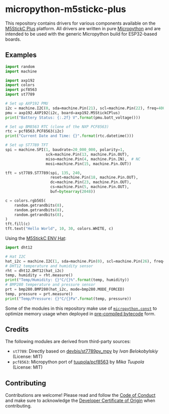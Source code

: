 # micropython-m5stickc-plus

This repository contains drivers for various components available on the
[M5StickC Plus](M5StickCPlus) platform. All drivers are written in pure
[Micropython](https://micropython.org/) and are intended to be used with the
generic Micropython build for ESP32-based boards.

[M5StickCPlus]: https://docs.m5stack.com/#/en/core/m5stickc_plus

## Examples

```python
import random
import machine

import axp192
import colors
import pcf8563
import st7789

# Set up AXP192 PMU
i2c = machine.I2C(0, sda=machine.Pin(21), scl=machine.Pin(22), freq=400000)
pmu = axp192.AXP192(i2c, board=axp192.M5StickCPlus)
print("Battery Status: {:.2f} V".format(pmu.batt_voltage()))

# Set up BM8563 RTC (clone of the NXP PCF8563)
rtc = pcf8563.PCF8563(i2c)
print("Current Date and Time: {}".format(rtc.datetime()))

# Set up ST7789 TFT
spi = machine.SPI(1, baudrate=20_000_000, polarity=1,
                  sck=machine.Pin(13, machine.Pin.OUT),
                  miso=machine.Pin(4, machine.Pin.IN),  # NC
                  mosi=machine.Pin(15, machine.Pin.OUT))

tft = st7789.ST7789(spi, 135, 240,
                    reset=machine.Pin(18, machine.Pin.OUT),
                    dc=machine.Pin(23, machine.Pin.OUT),
                    cs=machine.Pin(5, machine.Pin.OUT),
                    buf=bytearray(2048))

c = colors.rgb565(
    random.getrandbits(8),
    random.getrandbits(8),
    random.getrandbits(8),
)
tft.fill(c)
tft.text("Hello World", 10, 30, colors.WHITE, c)
```

Using the [M5StickC ENV Hat](https://m5stack.com/products/m5stickc-env-hat):

```python
import dht12

# Hat I2C
hat_i2c = machine.I2C(1, sda=machine.Pin(0), scl=machine.Pin(26), freq=400000)
# DHT12 temperature and humidity sensor
rht = dht12.DHT12(hat_i2c)
temp, humidity = rht.measure()
print("Temp/Humidity: {}°C/{}%".format(temp, humidity))
# BMP280 temperature and pressure sensor
prt = bmp280.BMP280(hat_i2c, mode=bmp280.MODE_FORCED)
temp, pressure = prt.measure()
print("Temp/Pressure: {}°C/{}Pa".format(temp, pressure))
```

Some of the modules in this repository make use of [`micropython.const`](const)
to optimize memory usage when deployed in [pre-compiled bytecode](mpy) form.

[const]: http://docs.micropython.org/en/latest/library/micropython.html#micropython.const
[mpy]: http://docs.micropython.org/en/latest/reference/mpyfiles.html

## Credits

The following modules are derived from third-party sources:

  - `st7789`: Directly based on
    [devbis/st7789py_mpy](https://github.com/devbis/st7789py_mpy)
    by *Ivan Belokobylskiy* (License: MIT)
  - `pcf8563`: Micropython port of
    [tuupola/pcf8563](https://github.com/tuupola/pcf8563)
    by *Mika Tuupola* (License: MIT)

## Contributing

Contributions are welcome! Please read and follow the
[Code of Conduct](CODE_OF_CONDUCT.md) and make sure to acknowledge the
[Developer Certificate of Origin](https://developercertificate.org/) when
contributing.

